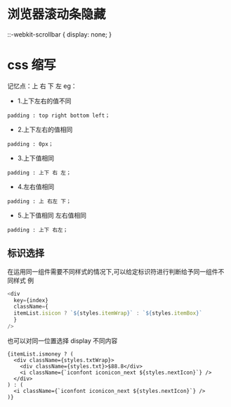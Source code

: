 # 浏览器滚动条隐藏

::-webkit-scrollbar {
display: none;
}

# css 缩写

记忆点：上 右 下 左
eg：

-   1.上下左右的值不同

```
padding : top right bottom left；
```

-   2.上下左右的值相同

```
padding : 0px；
```

-   3.上下值相同

```
padding : 上下 右 左；
```

-   4.左右值相同

```
padding : 上 右左 下；
```

-   5.上下值相同 左右值相同

```
padding : 上下 右左；
```

## 标识选择

在运用同一组件需要不同样式的情况下,可以给定标识符进行判断给予同一组件不同样式
例

```TypeScript {linenos=True}
<div
  key={index}
  className={
  itemList.isicon ? `${styles.itemWrap}` : `${styles.itemBox}`
  }
/>

```

也可以对同一位置选择 display 不同内容

```
{itemList.ismoney ? (
  <div className={styles.txtWrap}>
    <div className={styles.txt}>$88.8</div>
    <i className={`iconfont iconicon_next ${styles.nextIcon}`} />
  </div>
) : (
  <i className={`iconfont iconicon_next ${styles.nextIcon}`} />
)}


```
